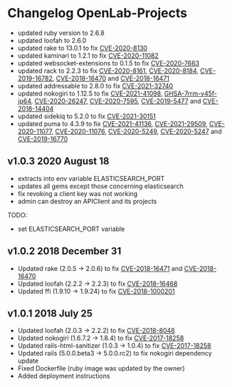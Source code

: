 
# Changelog OpenLab-Projects

- updated ruby version to 2.6.8
- updated loofah to 2.6.0
- updated rake to 13.0.1 to fix [CVE-2020-8130](https://nvd.nist.gov/vuln/detail/CVE-2020-8130)
- updated kaminari to 1.2.1 to fix [CVE-2020-11082](https://nvd.nist.gov/vuln/detail/CVE-2020-11082)
- updated websocket-extensions to 0.1.5 to fix [CVE-2020-7663](https://nvd.nist.gov/vuln/detail/CVE-2020-7663)
- updated rack to 2.2.3 to fix [CVE-2020-8161](https://nvd.nist.gov/vuln/detail/CVE-2020-8161), [CVE-2020-8184](https://nvd.nist.gov/vuln/detail/CVE-2020-8184), [CVE-2019-16782](https://nvd.nist.gov/vuln/detail/CVE-2019-16782), [CVE-2018-16470](https://nvd.nist.gov/vuln/detail/CVE-2018-16470) and [CVE-2018-16471](https://nvd.nist.gov/vuln/detail/CVE-2018-16471)
- updated addressable to 2.8.0 to fix [CVE-2021-32740](https://nvd.nist.gov/vuln/detail/CVE-2021-32740)
- updated nokogiri to 1.12.5 to fix [CVE-2021-41098](https://nvd.nist.gov/vuln/detail/CVE-2021-41098), [GHSA-7rrm-v45f-jp64](https://github.com/advisories/GHSA-7rrm-v45f-jp64), [CVE-2020-26247](https://nvd.nist.gov/vuln/detail/CVE-2020-26247), [CVE-2020-7595](https://nvd.nist.gov/vuln/detail/CVE-2020-7595), [CVE-2019-5477](https://nvd.nist.gov/vuln/detail/CVE-2019-5477) and [CVE-2018-14404](https://nvd.nist.gov/vuln/detail/CVE-2018-14404)
- updated sidekiq to 5.2.0 to fix [CVE-2021-30151](https://nvd.nist.gov/vuln/detail/CVE-2021-30151)
- updated puma to 4.3.9 to fix [CVE-2021-41136](https://nvd.nist.gov/vuln/detail/CVE-2021-41136), [CVE-2021-29509](https://nvd.nist.gov/vuln/detail/CVE-2021-29509), [CVE-2020-11077](https://nvd.nist.gov/vuln/detail/CVE-2020-11077), [CVE-2020-11076](https://nvd.nist.gov/vuln/detail/CVE-2020-11076), [CVE-2020-5249](https://nvd.nist.gov/vuln/detail/CVE-2020-5249), [CVE-2020-5247](https://nvd.nist.gov/vuln/detail/CVE-2020-5247) and [CVE-2019-16770](https://nvd.nist.gov/vuln/detail/CVE-2019-16770)

## v1.0.3 2020 August 18

- extracts into env variable ELASTICSEARCH_PORT
- updates all gems except those concerning elasticsearch
- fix revoking a client key was not working
- admin can destroy an APIClient and its projects

TODO:
- set ELASTICSEARCH_PORT variable

## v1.0.2 2018 December 31

- Updated rake (2.0.5 -> 2.0.6) to fix [CVE-2018-16471](https://nvd.nist.gov/vuln/detail/CVE-2018-16471) and [CVE-2018-16470](https://nvd.nist.gov/vuln/detail/CVE-2018-16470)
- Updated loofah (2.2.2 -> 2.2.3) to fix [CVE-2018-16468](https://github.com/flavorjones/loofah/issues/154)
- Updated ffi (1.9.10 -> 1.9.24) to fix [CVE-2018-1000201](https://nvd.nist.gov/vuln/detail/CVE-2018-1000201)

## v1.0.1 2018 July 25

- Updated loofah (2.0.3 -> 2.2.2) to fix [CVE-2018-8048](https://github.com/flavorjones/loofah/issues/144)
- Updated nokogiri (1.6.7.2 -> 1.8.4) to fix [CVE-2017-18258](https://nvd.nist.gov/vuln/detail/CVE-2017-18258)
- Updated rails-html-sanitizer (1.0.3 -> 1.0.4) to fix [CVE-2017-18258](https://nvd.nist.gov/vuln/detail/CVE-2017-18258)
- Updated rails (5.0.0.beta3 -> 5.0.0.rc2) to fix nokogiri dependency update
- Fixed Dockerfile (ruby image was updated by the owner)
- Added deployment instructions 
